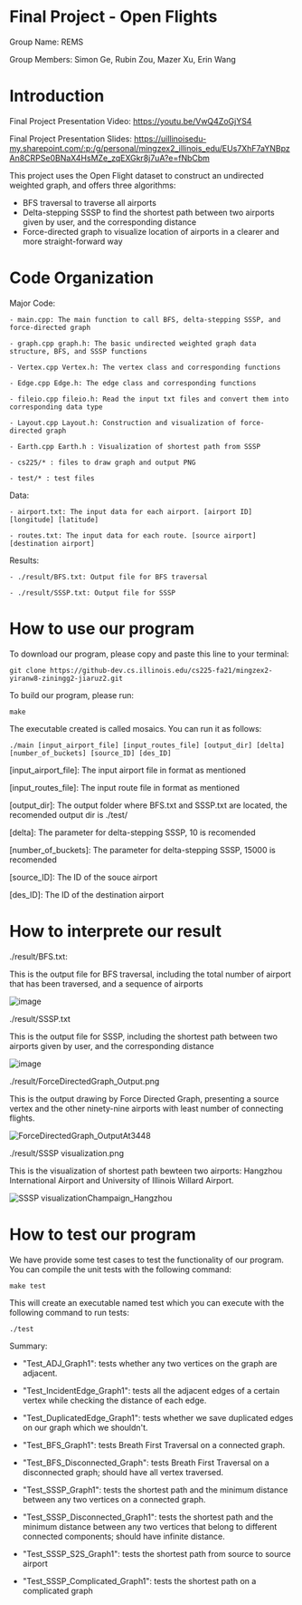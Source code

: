 # Final Project - Open Flights

  Group Name: REMS
  
  Group Members: Simon Ge, Rubin Zou, Mazer Xu, Erin Wang
  
  
  
# Introduction
Final Project Presentation Video: https://youtu.be/VwQ4ZoGjYS4

Final Project Presentation Slides: https://uillinoisedu-my.sharepoint.com/:p:/g/personal/mingzex2_illinois_edu/EUs7XhF7aYNBpzAn8CRPSe0BNaX4HsMZe_zqEXGkr8j7uA?e=fNbCbm

  This project uses the Open Flight dataset to construct an undirected weighted graph, and offers three algorithms:
  
  - BFS traversal to traverse all airports
  - Delta-stepping SSSP to find the shortest path between two airports given by user, and the corresponding distance
  - Force-directed graph to visualize location of airports in a clearer and more straight-forward way



# Code Organization
  Major Code: 
  
    - main.cpp: The main function to call BFS, delta-stepping SSSP, and force-directed graph
    
    - graph.cpp graph.h: The basic undirected weighted graph data structure, BFS, and SSSP functions
    
    - Vertex.cpp Vertex.h: The vertex class and corresponding functions
    
    - Edge.cpp Edge.h: The edge class and corresponding functions
    
    - fileio.cpp fileio.h: Read the input txt files and convert them into corresponding data type
    
    - Layout.cpp Layout.h: Construction and visualization of force-directed graph
    
    - Earth.cpp Earth.h : Visualization of shortest path from SSSP
    
    - cs225/* : files to draw graph and output PNG
    
    - test/* : test files

  Data:
  
    - airport.txt: The input data for each airport. [airport ID] [longitude] [latitude]
    
    - routes.txt: The input data for each route. [source airport] [destination airport]
    
  Results:
  
    - ./result/BFS.txt: Output file for BFS traversal
    
    - ./result/SSSP.txt: Output file for SSSP
    
# How to use our program

  To download our program, please copy and paste this line to your terminal:
  
    git clone https://github-dev.cs.illinois.edu/cs225-fa21/mingzex2-yiranw8-ziningg2-jiaruz2.git
    
  To build our program, please run:
  
    make
    
  The executable created is called mosaics. You can run it as follows:
  
    ./main [input_airport_file] [input_routes_file] [output_dir] [delta] [number_of_buckets] [source_ID] [des_ID]
    
  [input_airport_file]: The input airport file in format as mentioned
  
  [input_routes_file]: The input route file in format as mentioned
  
  [output_dir]: The output folder where BFS.txt and SSSP.txt are located, the recomended output dir is ./test/
  
  [delta]: The parameter for delta-stepping SSSP, 10 is recomended
  
  [number_of_buckets]: The parameter for delta-stepping SSSP, 15000 is recomended
  
  [source_ID]: The ID of the souce airport
  
  [des_ID]: The ID of the destination airport
  
  # How to interprete our result
   ./result/BFS.txt: 
   
   This is the output file for BFS traversal, including the total number of airport that has been traversed, and a sequence of airports
   
   
   ![image](https://media.github-dev.cs.illinois.edu/user/9738/files/1af5944b-835e-4f9e-a3b8-2c1aec9ad10e)
   
   ./result/SSSP.txt
   
   This is the output file for SSSP, including the shortest path between two airports given by user, and the corresponding distance
   
   
   ![image](https://media.github-dev.cs.illinois.edu/user/9738/files/a812c23c-eb72-483b-98e3-92eb7a3b1173)
   
   
   ./result/ForceDirectedGraph_Output.png
   
   This is the output drawing by Force Directed Graph, presenting a source vertex and the other ninety-nine airports with least number of connecting flights.
   
   ![ForceDirectedGraph_OutputAt3448](https://media.github-dev.cs.illinois.edu/user/12066/files/1cd642d4-2743-4c27-97f1-742c811a3934)
   
   ./result/SSSP visualization.png
   
   This is the visualization of shortest path bewteen two airports: Hangzhou International Airport and University of Illinois Willard Airport.
   
![SSSP visualizationChampaign_Hangzhou](https://media.github-dev.cs.illinois.edu/user/12066/files/fd63fb6e-0b6f-4e68-87ae-2554d8bd663a)
   
   # How to test our program
   
   We have provide some test cases to test the functionality of our program. You can compile the unit tests with the following command:
   
    make test
    
   This will create an executable named test which you can execute with the following command to run tests:
   
    ./test
   
   Summary:

- "Test_ADJ_Graph1": tests whether any two vertices on the graph are adjacent.

- "Test_IncidentEdge_Graph1": tests all the adjacent edges of a certain vertex while checking the distance of each edge.

- "Test_DuplicatedEdge_Graph1": tests whether we save duplicated edges on our graph which we shouldn't.

- "Test_BFS_Graph1": tests Breath First Traversal on a connected graph.

- "Test_BFS_Disconnected_Graph": tests Breath First Traversal on a disconnected graph; should have all vertex traversed.

- "Test_SSSP_Graph1": tests the shortest path and the minimum distance between any two vertices on a connected graph.

- "Test_SSSP_Disconnected_Graph1": tests the shortest path and the minimum distance between any two vertices that belong to different connected components; should have infinite distance.

- "Test_SSSP_S2S_Graph1": tests the shortest path from source to source airport

- "Test_SSSP_Complicated_Graph1": tests the shortest path on a complicated graph



    
    
    
    
